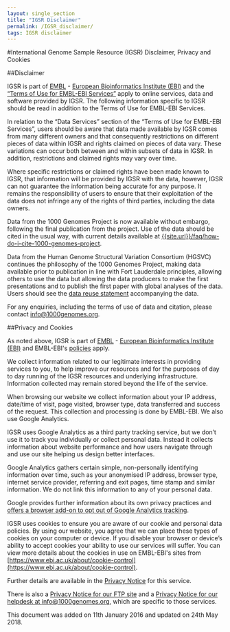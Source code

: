 ```yaml
---
layout: single_section
title: "IGSR Disclaimer"
permalink: /IGSR_disclaimer/
tags: IGSR disclaimer
---
```


#International Genome Sample Resource (IGSR) Disclaimer, Privacy and Cookies

##Disclaimer

IGSR is part of [EMBL](http://www.embl.org) - [European Bioinformatics Institute (EBI)](http://www.ebi.ac.uk) and the [“Terms of Use for EMBL-EBI Services”]( https://www.ebi.ac.uk/about/terms-of-use) apply to online services, data and software provided by IGSR. The following information specific to IGSR should be read in addition to the Terms of Use for EMBL-EBI Services. 

In relation to the “Data Services” section of the “Terms of Use for EMBL-EBI Services”, users should be aware that data made available by IGSR comes from many different owners and that consequently restrictions on different pieces of data within IGSR and rights claimed on pieces of data vary. These variations can occur both between and within subsets of data in IGSR. In addition, restrictions and claimed rights may vary over time.

Where specific restrictions or claimed rights have been made known to IGSR, that information will be provided by IGSR with the data, however, IGSR can not guarantee the information being accurate for any purpose. It remains the responsibility of users to ensure that their exploitation of the data does not infringe any of the rights of third parties, including the data owners.

Data from the 1000 Genomes Project is now available without embargo, following the final publication from the project. Use of the data should be cited in the usual way, with current details available at  [{{site.url}}/faq/how-do-i-cite-1000-genomes-project](/faq/how-do-i-cite-1000-genomes-project).

Data from the Human Genome Structural Variation Consortium (HGSVC) continues the philosophy of the 1000 Genomes Project, making data available prior to publication in line with Fort Lauderdale principles, allowing others to use the data but allowing the data producers to make the first presentations and to publish the first paper with global analyses of the data. Users should see the [data reuse statement](https://github.com/igsr/1000Genomes_data_indexes/blob/master/data_collections/hgsv_sv_discovery/README_hgsvc_datareuse_statement.md) accompanying the data.

For any enquiries, including the terms of use of data and citation, please contact info@1000genomes.org.

##Privacy and Cookies

As noted above, IGSR is part of [EMBL](http://www.embl.org) - [European Bioinformatics Institute (EBI)](http://www.ebi.ac.uk) and EMBL-EBI's [policies](http://www.ebi.ac.uk/Information/privacy) apply.

We collect information related to our legitimate interests in providing services to you, to help improve our resources and for the purposes of day to day running of the IGSR resources and underlying infrastructure. Information collected may remain stored beyond the life of the service. 

When browsing our website we collect information about your IP address, date/time of visit, page visited, browser type, data transferred and success of the request. This collection and processing is done by EMBL-EBI. We also use Google Analytics.

IGSR uses Google Analytics as a third party tracking service, but we don’t use it to track you individually or collect personal data. Instead it collects information about website performance and how users navigate through and use our site helping us design better interfaces.

Google Analytics gathers certain simple, non-personally identifying information over time, such as your anonymised IP address, browser type, internet service provider, referring and exit pages, time stamp and similar information. We do not link this information to any of your personal data.

Google provides further information about its own privacy practices and [offers a browser add-on to opt out of Google Analytics tracking](https://tools.google.com/dlpage/gaoptout).

IGSR uses cookies to ensure you are aware of our cookie and personal data policies. By using our website, you agree that we can place these types of cookies on your computer or device. If you disable your browser or device’s ability to accept cookies your ability to use our services will suffer. You can view more details about the cookies in use on EMBL-EBI's sites from [https://www.ebi.ac.uk/about/cookie-control](https://www.ebi.ac.uk/about/cookie-control).

Further details are available in the [Privacy Notice](https://www.ebi.ac.uk/data-protection/privacy-notice/igsr-website) for this service. 

There is also a [Privacy Notice for our FTP site](https://www.ebi.ac.uk/data-protection/privacy-notice/igsr-ftp) and a [Privacy Notice for our helpdesk at info@1000genomes.org](https://www.ebi.ac.uk/data-protection/privacy-notice/igsr-helpdesk-rt), which are specific to those services.


This document was added on 11th January 2016 and updated on 24th May 2018.

